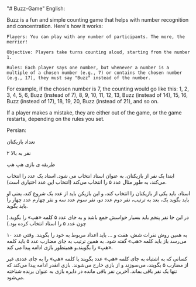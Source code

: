 "# Buzz-Game" 
English:

Buzz is a fun and simple counting game that helps with number recognition and concentration. Here's how it works:

    Players: You can play with any number of participants. The more, the merrier!

    Objective: Players take turns counting aloud, starting from the number 1.

    Rules: Each player says one number, but whenever a number is a multiple of a chosen number (e.g., 7) or contains the chosen number (e.g., 17), they must say "Buzz" instead of the number.

For example, if the chosen number is 7, the counting would go like this: 1, 2, 3, 4, 5, 6, Buzz (instead of 7), 8, 9, 10, 11, 12, 13, Buzz (instead of 14), 15, 16, Buzz (instead of 17), 18, 19, 20, Buzz (instead of 21), and so on.

If a player makes a mistake, they are either out of the game, or the game restarts, depending on the rules you set.

Persian:

تعداد بازیکنان

۲ نفر به بالا

 

طریقه ی بازی هپ هپ

ابتدا یک نفر از بازیکنان، به عنوان استاد انتخاب می شود. استاد یک عدد را انتخاب می‌کند، به طور مثال عدد ۵ را انتخاب می‌کند (انتخاب این عدد اختیاری است).


استاد، باید یکی از بازیکنان را انتخاب کند، و این بازیکن باید از عدد یک شروع کند، یعنی او باید بگوید یک، بعد به ترتیب، نفر دوم عدد دو، نفر سوم عدد سه و نفر چهارم عدد چهار را باید بگوید.

 

در این جا نفر پنجم باید بسیار حواسش جمع باشد و به جای عدد ۵ کلمه «هپ» را بگوید.( چون عدد ۵ را استاد انتخاب کرده بود.)

 

به همین روش نفرات شش، هفت و … باید اعداد مربوط به خود را بگویند. وقتی عدد ۱۰ می‌رسد باز باید کلمه «هپ» گفته شود. به همین ترتیب به جای مضارب عدد ۵ باید کلمه «هپ» را بگویند.و همینطور بازی ادامه پیدا می کند.

 

کسانی که به اشتباه به جای کلمه «هپ» عدد بگویند یا کلمه «هپ» را به جای عددی غیر از مضارب ۵ بگویند، می‌سوزند و از بازی خارج می‌شوند. بازی انقدر ادامه پیدا می‌کند که تنها یک نفر باقی بماند. آخرین نفر باقی مانده در دایره بازی به عنوان برنده شناخته می‌شود.
